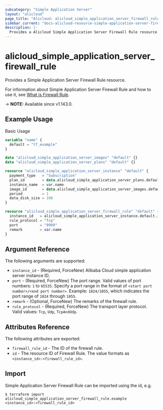 ```yaml
---
subcategory: "Simple Application Server"
layout: "alicloud"
page_title: "Alicloud: alicloud_simple_application_server_firewall_rule"
sidebar_current: "docs-alicloud-resource-simple-application-server-firewall-rule"
description: |-
  Provides a Alicloud Simple Application Server Firewall Rule resource.
---
```


# alicloud_simple_application_server_firewall_rule

Provides a Simple Application Server Firewall Rule resource.

For information about Simple Application Server Firewall Rule and how to use it, see [What is Firewall Rule](https://www.alibabacloud.com/help/doc-detail/190449.htm).

-> **NOTE:** Available since v1.143.0.

## Example Usage

Basic Usage

```terraform
variable "name" {
  default = "tf_example"
}

data "alicloud_simple_application_server_images" "default" {}
data "alicloud_simple_application_server_plans" "default" {}

resource "alicloud_simple_application_server_instance" "default" {
  payment_type   = "Subscription"
  plan_id        = data.alicloud_simple_application_server_plans.default.plans.0.id
  instance_name  = var.name
  image_id       = data.alicloud_simple_application_server_images.default.images.0.id
  period         = 1
  data_disk_size = 100
}

resource "alicloud_simple_application_server_firewall_rule" "default" {
  instance_id   = alicloud_simple_application_server_instance.default.id
  rule_protocol = "Tcp"
  port          = "9999"
  remark        = var.name
}
```
## Argument Reference

The following arguments are supported:

* `instance_id` - (Required, ForceNew) Alibaba Cloud simple application server instance ID.
* `port` - (Required, ForceNew) The port range. Valid values of port numbers: `1` to `65535`. Specify a port range in the format of `<start port number>/<end port number>`. Example: `1024/1055`, which indicates the port range of `1024` through `1055`.
* `remark` - (Optional, ForceNew) The remarks of the firewall rule.
* `rule_protocol` - (Required, ForceNew) The transport layer protocol. Valid values: `Tcp`, `Udp`, `TcpAndUdp`.

## Attributes Reference

The following attributes are exported:

* `firewall_rule_id` - The ID of the firewall rule.
* `id` - The resource ID of Firewall Rule. The value formats as `<instance_id>:<firewall_rule_id>`.

## Import

Simple Application Server Firewall Rule can be imported using the id, e.g.

```shell
$ terraform import alicloud_simple_application_server_firewall_rule.example <instance_id>:<firewall_rule_id>
```